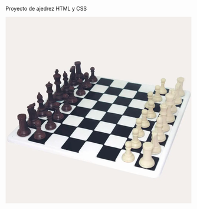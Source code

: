 Proyecto de ajedrez HTML y CSS

<!-- ![Nintendo](./img/nintend_red_logo.svg.png) -->
<!-- imagen que descargas y la pones en una carpeta en tu proyecto y lo añades en el README, sería conveniente poner una de la switc original para que se vea lo que querías conseguir y lo que has conseguido, para que no tengan que ir a internet a buscarlo. -->
![Ajedrez](./img/3228-Ajedrez-fichasc.webp)
